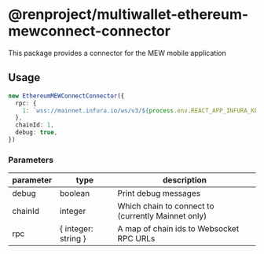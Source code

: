 # @renproject/multiwallet-ethereum-mewconnect-connector
This package provides a connector for the MEW mobile application

## Usage
```ts
new EthereumMEWConnectConnector({
  rpc: {
    1: `wss://mainnet.infura.io/ws/v3/${process.env.REACT_APP_INFURA_KEY}`,
  },
  chainId: 1,
  debug: true,
})
```

### Parameters
| parameter | type                | description                                        |
|-----------|---------------------|----------------------------------------------------|
| debug     | boolean             | Print debug messages                               |
| chainId   | integer             | Which chain to connect to (currently Mainnet only) |
| rpc       | { integer: string } | A map of chain ids to Websocket RPC URLs           |

